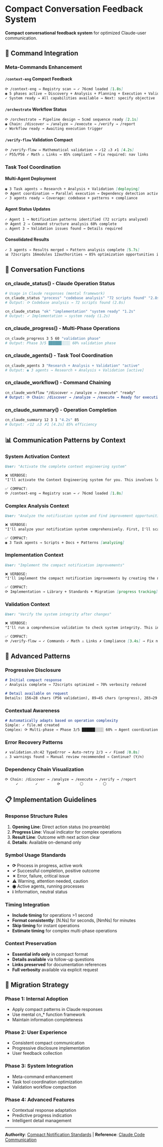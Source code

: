 # Compact Conversation Feedback System

**Compact conversational feedback system** for optimized Claude-user communication.

## 🎯 Command Integration

### **Meta-Commands Enhancement**

#### `/context-eng` Compact Feedback
```markdown
⟳ /context-eng → Registry scan → ✓ 76cmd loaded [1.8s]
◉ 5 phases active → Discovery + Analysis + Planning + Execution + Validation
✓ System ready → All capabilities available → Next: specify objective
```

#### `/orchestrate` Workflow Status  
```markdown
⟳ /orchestrate → Pipeline design → 5cmd sequence ready [2.1s]
◉ Chain: /discover → /analyze → /execute → /verify → /report
✓ Workflow ready → Awaiting execution trigger
```

#### `/verify-flow` Validation Compact
```markdown
⟳ /verify-flow → Mathematical validation → ✓12 ⚠3 ✗1 [4.2s]
✓ P55/P56 ✓ Math ⚠ Links → 85% compliant → Fix required: nav links
```

### **Task Tool Coordination**

#### Multi-Agent Deployment
```markdown
◉ 3 Task agents → Research + Analysis + Validation [deploying]
⟳ Agent coordination → Parallel execution → Dependency detection active
✓ 3 agents ready → Coverage: codebase + patterns + compliance
```

#### Agent Status Updates
```markdown
✓ Agent 1 → Notification patterns identified (72 scripts analyzed)
⟳ Agent 2 → Command structure analysis 60% complete
⚠ Agent 3 → Validation issues found → Details required
```

#### Consolidated Results
```markdown
✓ 3 agents → Results merged → Pattern analysis complete [5.7s]
📊 72scripts 16modules 12authorities → 85% optimization opportunities identified
```

## 🔧 Conversation Functions

### **cn_claude_status()** - Claude Operation Status
```bash
# Usage in Claude responses (mental framework)
cn_claude_status "process" "codebase analysis" "72 scripts found" "2.8s"
# Output: ⟳ Codebase analysis → 72 scripts found (2.8s)

cn_claude_status "ok" "implementation" "system ready" "1.2s"  
# Output: ✓ Implementation → system ready (1.2s)
```

### **cn_claude_progress()** - Multi-Phase Operations
```bash
cn_claude_progress 3 5 60 "validation phase"
# Output: Phase 3/5 ██████░░░░ 60% validation phase
```

### **cn_claude_agents()** - Task Tool Coordination
```bash
cn_claude_agents 3 "Research + Analysis + Validation" "active"
# Output: ◉ 3 agents → Research + Analysis + Validation [active]
```

### **cn_claude_workflow()** - Command Chaining
```markdown
cn_claude_workflow "/discover → /analyze → /execute" "ready"
# Output: ⟳ Chain: /discover → /analyze → /execute → Ready for execution
```

### **cn_claude_summary()** - Operation Completion
```bash
cn_claude_summary 12 3 1 "4.2s" 85
# Output: ✓12 ⚠3 ✗1 [4.2s] 85% efficiency
```

## 📊 Communication Patterns by Context

### **System Activation Context**
```markdown
User: "Activate the complete context engineering system"

❌ VERBOSE:
"I'll activate the Context Engineering system for you. This involves loading all 76 commands, scanning the knowledge base, and preparing the meta-orchestration capabilities. Let me start by checking the command registry..."

✅ COMPACT:
⟳ /context-eng → Registry scan → ✓ 76cmd loaded [1.8s]
```

### **Complex Analysis Context**
```markdown
User: "Analyze the notification system and find improvement opportunities"

❌ VERBOSE:
"I'll analyze your notification system comprehensively. First, I'll scan through all the scripts to understand current patterns, then examine the documentation for consistency, and finally identify specific areas for improvement..."

✅ COMPACT:
◉ 3 Task agents → Scripts + Docs + Patterns [analyzing]
```

### **Implementation Context**
```markdown
User: "Implement the compact notification improvements"

❌ VERBOSE:
"I'll implement the compact notification improvements by creating the necessary files, establishing standards, and migrating existing scripts to use the new patterns..."

✅ COMPACT:
⟳ Implementation → Library + Standards + Migration [progress tracking]
```

### **Validation Context**
```markdown
User: "Verify the system integrity after changes"

❌ VERBOSE:
"I'll run a comprehensive validation to check system integrity. This includes verifying command functionality, checking cross-references, validating mathematical formulas, and ensuring compliance..."

✅ COMPACT:
⟳ /verify-flow → ✓ Commands ✓ Math ⚠ Links ✗ Compliance [3.4s] → Fix needed
```

## 🚀 Advanced Patterns

### **Progressive Disclosure**
```markdown
# Initial compact response
✓ Analysis complete → 72scripts optimized → 70% verbosity reduced

# Detail available on request
Details: 156→28 chars (P56 validation), 89→45 chars (progress), 203→29 chars (summary)
```

### **Contextual Awareness**
```markdown
# Automatically adapts based on operation complexity
Simple: ✓ file.md created
Complex: ⟳ Multi-phase → Phase 3/5 ██████░░░░ 60% → Agent coordination active
```

### **Error Recovery Patterns**
```markdown
✗ validation.sh:42 TypeError → Auto-retry 2/3 → ✓ Fixed [0.8s]
⚠ 3 warnings found → Manual review recommended → Continue? (Y/n)
```

### **Dependency Chain Visualization**
```markdown
⟳ Chain: /discover → /analyze → /execute → /verify → /report
     ✓        ✓         ⟳         ⚪         ⚪
```

## 📋 Implementation Guidelines

### **Response Structure Rules**

1. **Opening Line**: Direct action status (no preamble)
2. **Progress Line**: Visual indicator for complex operations  
3. **Result Line**: Outcome with next action clear
4. **Details**: Available on-demand only

### **Symbol Usage Standards**

- **⟳** Process in progress, active work
- **✓** Successful completion, positive outcome
- **✗** Error, failure, critical issue  
- **⚠** Warning, attention needed, caution
- **◉** Active agents, running processes
- **ℹ** Information, neutral status

### **Timing Integration**

- **Include timing** for operations >1 second
- **Format consistently**: [N.Ns] for seconds, [NmNs] for minutes
- **Skip timing** for instant operations
- **Estimate timing** for complex multi-phase operations

### **Context Preservation**

- **Essential info only** in compact format
- **Details available** via follow-up questions
- **Links preserved** for documentation references
- **Full verbosity** available via explicit request

## 🔄 Migration Strategy

### **Phase 1: Internal Adoption**
- Apply compact patterns in Claude responses
- Use mental cn_* function framework
- Maintain information completeness

### **Phase 2: User Experience**
- Consistent compact communication
- Progressive disclosure implementation
- User feedback collection

### **Phase 3: System Integration**
- Meta-command enhancement
- Task tool coordination optimization
- Validation workflow compaction

### **Phase 4: Advanced Features**
- Contextual response adaptation
- Predictive progress indication
- Intelligent detail management

---

**Authority**: [Compact Notification Standards](../technical/compact-notification-standards.md) | **Reference**: [Claude Code Communication](../technical/claude-code-compact-communication-standards.md)